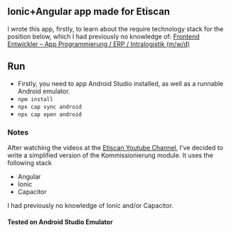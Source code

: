 ## Ionic+Angular app made for Etiscan
I wrote this app, firstly, to learn about the require technology stack for the position below, which I had previously no knowledge of:
[Frontend Entwickler – App Programmierung / ERP / Intralogistik (m/w/d)](https://www.etiscan.de/en/jobs/frontend-entwickler-app-programmierung-erp-intralogistik-m-d-w/)

## Run
- Firstly, you need to app Android Studio installed, as well as a runnable Android emulator.
- `npm install`
- `npx cap sync android`
- `npx cap open android`

### Notes
After watching the videos at the [Etiscan Youtube Channel](https://www.youtube.com/@etiscanidentifikationssyst4328), I've decided to write a simplified version 
of the Kommissionierung module. It uses the following stack
- Angular
- Ionic
- Capacitor

I had previously no knowledge of Ionic and/or Capacitor.

#### Tested on Android Studio Emulator